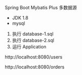 Spring Boot Mybatis Plus 多数据源

+ JDK 1.8 
+ mysql 


1. 执行 database-1.sql
2. 执行 database-2.sql
3. 运行 Application


http://localhost:8080/users

http://localhost:8080/orders

